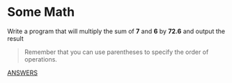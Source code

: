 # Some Math

Write a program that will multiply the sum of **7** and **6** by **72.6** and output the result

> Remember that you can use parentheses to specify the order of operations.

[ANSWERS](/)
